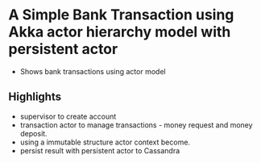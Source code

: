 # A Simple Bank Transaction using Akka actor hierarchy model with persistent actor


-  Shows bank transactions using actor model

##  Highlights
-  supervisor to create account
-  transaction actor to manage transactions - money request and money deposit.
-  using a immutable structure actor context become.
-  persist result with persistent actor to Cassandra
